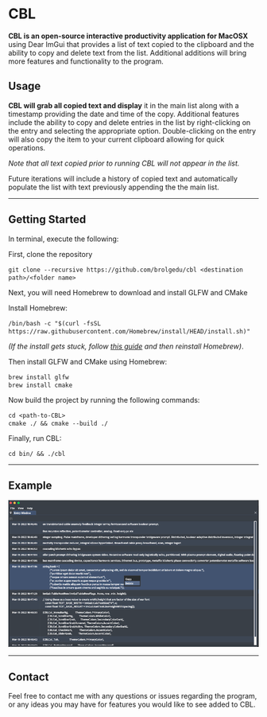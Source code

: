 # CBL

**CBL is an open-source interactive productivity application for MacOSX** using Dear ImGui that provides a list of text copied to the clipboard and the ability to copy and delete text from the list. Additional additions will bring more features and functionality to the program.

## Usage

**CBL will grab all copied text and display** it in the main list along with a timestamp providing the date and time of the copy. Additional features include the ability to copy and delete entries in the list by right-clicking on the entry and selecting the appropriate option. Double-clicking on the entry will also copy the item to your current clipboard allowing for quick operations.

*Note that all text copied prior to running CBL will not appear in the list.*

Future iterations will include a history of copied text and automatically populate the list with text previously appending the the main list.

___

## Getting Started

In terminal, execute the following:

First, clone the repository

```
git clone --recursive https://github.com/brolgedu/cbl <destination path>/<folder name>
```

Next, you will need Homebrew to download and install GLFW and CMake  

Install Homebrew:

  ```
/bin/bash -c "$(curl -fsSL https://raw.githubusercontent.com/Homebrew/install/HEAD/install.sh)"
 ```
*(If the install gets stuck, follow [this guide](https://github.com/Homebrew/discussions/discussions/622#discussioncomment-832848) and then reinstall Homebrew)*.

Then install GLFW and CMake using Homebrew:

```
brew install glfw
brew install cmake
```

Now build the project by running the following commands:

```
cd <path-to-CBL>
cmake ./ && cmake --build ./
```

Finally, run CBL:

```
cd bin/ && ./cbl
```
___

## Example
![Alt text](https://github.com/brolgedu/cbl/blob/cbl-gui/misc/cbl-images/cbl-still1.png?raw=true "CBL Example")
___

## Contact

Feel free to contact me with any questions or issues regarding the program, or any ideas you may have for features you would like to see added to CBL.
